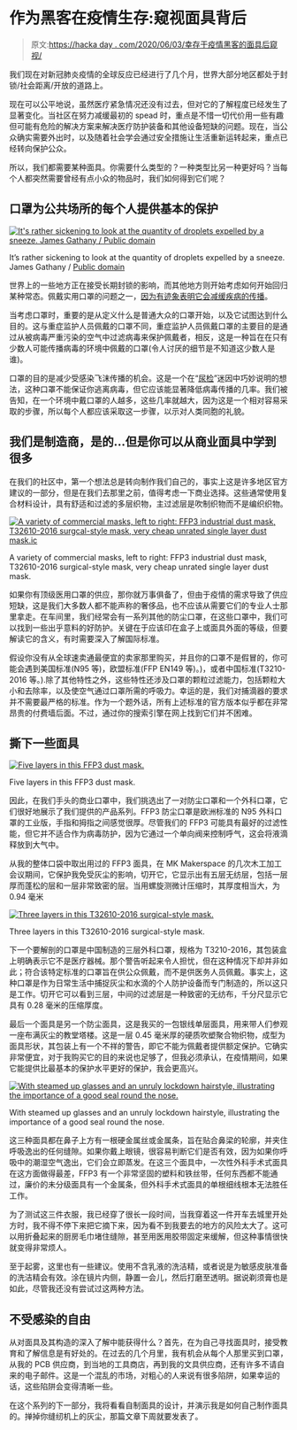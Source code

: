 # 作为黑客在疫情生存:窥视面具背后

> 原文:[https://hacka day . com/2020/06/03/幸存于疫情黑客的面具后窥视/](https://hackaday.com/2020/06/03/surviving-the-pandemic-as-a-hacker-peering-behind-the-mask/)

我们现在对新冠肺炎疫情的全球反应已经进行了几个月，世界大部分地区都处于封锁/社会距离/开放的道路上。

现在可以公平地说，虽然医疗紧急情况还没有过去，但对它的了解程度已经发生了显著变化。当社区在努力减缓最初的 spead 时，重点是不惜一切代价用一些有趣但可能有危险的解决方案来解决医疗防护装备和其他设备短缺的问题。现在，当公众确实需要外出时，以及随着社会学会通过安全措施让生活重新运转起来，重点已经转向保护公众。

所以，我们都需要某种面具。你需要什么类型的？一种类型比另一种更好吗？当每个人都突然需要曾经有点小众的物品时，我们如何得到它们呢？

## 口罩为公共场所的每个人提供基本的保护

[![It's rather sickening to look at the quantity of droplets expelled by a sneeze. James Gathany / Public domain](../Images/2bce69cd93be04acf789a576b03cae43.png)](https://hackaday.com/wp-content/uploads/2020/05/1280px-Sneeze.jpg)

It’s rather sickening to look at the quantity of droplets expelled by a sneeze. James Gathany / [Public domain](https://commons.wikimedia.org/wiki/File:Sneeze.JPG)

世界上的一些地方正在接受长期封锁的影响，而其他地方则开始考虑如何开始回归某种常态。佩戴实用口罩的问题之一，[因为有迹象表明它会减缓疾病的传播](https://www.medrxiv.org/content/10.1101/2020.03.31.20048652v1)。

当考虑口罩时，重要的是从定义什么是普通大众的口罩开始，以及它试图达到什么目的。这与重症监护人员佩戴的口罩不同，重症监护人员佩戴口罩的主要目的是通过从被病毒严重污染的空气中过滤病毒来保护佩戴者，相反，这是一种旨在在只有少数人可能传播病毒的环境中佩戴的口罩(令人讨厌的细节是不知道这少数人是谁)。

口罩的目的是减少受感染飞沫传播的机会。这是一个在“[尿检](https://www.reddit.com/r/funny/comments/gaj2a3/wear_your_mask_the_urine_test/)”迷因中巧妙说明的想法，这种口罩不能保证你逃离病毒，但它应该能显著降低病毒传播的几率。我们被告知，在一个环境中戴口罩的人越多，这些几率就越大，因为这是一个相对容易采取的步骤，所以每个人都应该采取这一步骤，以示对人类同胞的礼貌。

## 我们是制造商，是的…但是你可以从商业面具中学到很多

在我们的社区中，第一个想法总是转向制作我们自己的，事实上这是许多地区官方建议的一部分，但是在我们去那里之前，值得考虑一下商业选择。这些通常使用复合材料设计，具有舒适和过滤的多层织物，主过滤层是吹制织物而不是编织织物。

[![A variety of commercial masks, left to right: FFP3 industrial dust mask, T32610-2016 surgcal-style mask, very cheap unrated single layer dust mask.ic](../Images/d9d1a9b448bb3723e9cd5dc44b78735c.png)](https://hackaday.com/wp-content/uploads/2020/05/selection-of-masks.jpg)

A variety of commercial masks, left to right: FFP3 industrial dust mask, T32610-2016 surgical-style mask, very cheap unrated single layer dust mask.

如果你有顶级医用口罩的供应，那你就万事俱备了，但由于疫情的需求导致了供应短缺，这是我们大多数人都不能声称的奢侈品，也不应该从需要它们的专业人士那里拿走。在车间里，我们经常会有一系列其他的防尘口罩，在这些口罩中，我们可以找到一些出乎意料的好防护。关键在于应该印在盒子上或面具外面的等级，但要解读它的含义，有时需要深入了解国际标准。

假设你没有从全球速卖通最便宜的卖家那里购买，并且你的口罩不是假冒的，你可能会遇到美国标准(N95 等)，欧盟标准(FFP EN149 等)。)，或者中国标准(T3210-2016 等。).除了其他特性之外，这些特性还涉及口罩的颗粒过滤能力，包括颗粒大小和去除率，以及使空气通过口罩所需的呼吸力。幸运的是，我们对捕滴器的要求并不需要最严格的标准。作为一个题外话，所有上述标准的官方版本似乎都在非常昂贵的付费墙后面。不过，通过你的搜索引擎在网上找到它们并不困难。

## 撕下一些面具

[![Five layers in this FFP3 dust mask.](../Images/8549643500a45fe3492fe9a4992cbd92.png)](https://hackaday.com/wp-content/uploads/2020/05/five-layer-FFP3-mask.jpg)

Five layers in this FFP3 dust mask.

因此，在我们手头的商业口罩中，我们挑选出了一对防尘口罩和一个外科口罩，它们很好地展示了我们提供的产品系列。FFP3 防尘口罩是欧洲标准的 N95 外科口罩的工业版，手指和拇指之间感觉很厚。尽管我们的 FFP3 可能具有最好的过滤性能，但它并不适合作为病毒防护，因为它通过一个单向阀来控制呼气，这会将液滴释放到大气中。

从我的整体口袋中取出用过的 FFP3 面具，在 MK Makerspace 的几次木工加工会议期间，它保护我免受灰尘的影响，切开它，它显示出有五层无纺层，包括一层厚而蓬松的层和一层非常致密的层。当用螺旋测微计压缩时，其厚度相当大，为 0.94 毫米

[![Three layers in this T32610-2016 surgical-style mask.](../Images/3c3a42d2fd86b55cfebc3880a6cac76c.png)](https://hackaday.com/wp-content/uploads/2020/05/three-layer-chinese-mask.jpg)

Three layers in this T32610-2016 surgical-style mask.

下一个要解剖的口罩是中国制造的三层外科口罩，规格为 T3210-2016，其包装盒上明确表示它不是医疗器械。那个警告听起来令人担忧，但在这种情况下却并非如此；符合该特定标准的口罩旨在供公众佩戴，而不是供医务人员佩戴。事实上，这种口罩是作为日常生活中捕捉灰尘和水滴的个人防护设备而专门制造的，所以这只是工作。切开它可以看到三层，中间的过滤层是一种致密的无纺布，千分尺显示它具有 0.28 毫米的压缩厚度。

最后一个面具是另一个防尘面具，这是我买的一包银线单层面具，用来带人们参观一座布满灰尘的教堂塔楼。这是一层 0.45 毫米厚的硬质吹塑聚合物织物，成型为面具形状，其包装上有一个不祥的警告，即它不能为佩戴者提供额定保护。它确实非常便宜，对于我购买它的目的来说也足够了，但我必须承认，在疫情期间，如果它能提供比最基本的保护水平更好的保护，我会更高兴。

[![With steamed up glasses and an unruly lockdown hairstyle, illustrating the importance of a good seal round the nose.](../Images/74264eb670bc6117d98ea1509b5c446b.png)](https://hackaday.com/wp-content/uploads/2020/05/steamed-up-glasses.jpg)

With steamed up glasses and an unruly lockdown hairstyle, illustrating the importance of a good seal round the nose.

这三种面具都在鼻子上方有一根硬金属丝或金属条，旨在贴合鼻梁的轮廓，并夹住呼吸逸出的任何缝隙。如果你戴上眼镜，很容易判断它们是否有效，因为如果你呼吸中的潮湿空气逸出，它们会立即蒸发。在这三个面具中，一次性外科手术式面具在这方面做得最差，FFP3 有一个非常坚固的塑料和铁丝带，任何东西都不能通过，廉价的未分级面具有一个金属条，但外科手术式面具的单根细线根本无法胜任工作。

为了测试这三件衣服，我已经穿了很长一段时间，当我穿着这一件开车去城里开处方时，我不得不停下来把它摘下来，因为看不到我要去的地方的风险太大了。这可以用折叠起来的厨房毛巾堵住缝隙，甚至用医用胶带固定来缓解，但这种事情很快就变得非常烦人。

至于起雾，这里也有一些建议。使用不含乳液的洗洁精，或者说是为敏感皮肤准备的洗洁精会有效。涂在镜片内侧，静置一会儿，然后打磨至透明。据说剃须膏也是如此，尽管我还没有尝试过这两种方法。

## 不受感染的自由

从对面具及其构造的深入了解中能获得什么？首先，在为自己寻找面具时，接受教育和了解信息是有好处的。在过去的几个月里，我有机会从每个人那里买到口罩，从我的 PCB 供应商，到当地的工具商店，再到我的文具供应商，还有许多不请自来的电子邮件。这是一个混乱的市场，对粗心的人来说有很多陷阱，如果幸运的话，这些陷阱会变得清晰一些。

在这个系列的下一部分，我将看看自制面具的设计，并演示我是如何自己制作面具的。掸掉你缝纫机上的灰尘，那篇文章下周就要发表了。